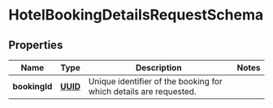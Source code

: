 # HotelBookingDetailsRequestSchema

## Properties
Name | Type | Description | Notes
------------ | ------------- | ------------- | -------------
**bookingId** | [**UUID**](UUID.md) | Unique identifier of the booking for which details are requested. | 
